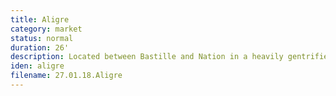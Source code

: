 ```yaml
---
title: Aligre
category: market
status: normal
duration: 26'
description: Located between Bastille and Nation in a heavily gentrified neighbourhood, Aligre is one of Paris' tamer open markets.
iden: aligre
filename: 27.01.18.Aligre
---
```

